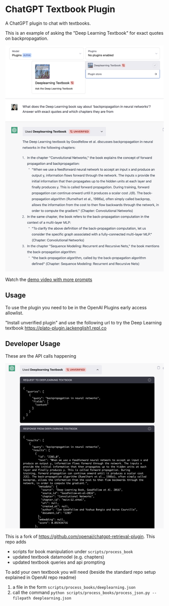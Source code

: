# ChatGPT Textbook Plugin

A ChatGPT plugin to chat with textbooks. 

This is an example of asking the "Deep Learning Textbook" for exact quotes on backpropagation.

![](./demo1.png)
![](./demo2.png)

Watch the [demo video with more prompts](https://www.loom.com/share/d1705c068a2141c5934d25211477d21a) 

## Usage

To use the plugin you need to be in the OpenAI Plugins early access allowlist.

"Install unverified plugin" and use the following url to try the Deep Learning textbook https://plato-plugin.jackenglish1.repl.co

## Developer Usage

These are the API calls happening

![](./demo3.png)

This is a fork of https://github.com/openai/chatgpt-retrieval-plugin. This repo adds

- scripts for book manipulation under `scripts/process_book`
- updated textbook datamodel (e.g. chapters)
- updated textbook queries and api prompting 

To add your own textbook you will need (beside the standard repo setup explained in OpenAI repo readme)
1. a file in the form `scripts/process_books/deeplearning.json` 
2. call the command `python scripts/process_books/process_json.py --filepath deeplearning.json`


